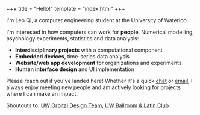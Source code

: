 +++
title = "Hello!"
template = "index.html"
+++

I'm Leo Qi, a computer engineering student at the University of Waterloo.

I'm interested in how computers can work for **people**.
Numerical modelling, psychology experiments, statistics and data analysis:

- **Interdisciplinary projects** with a computational component
- **Embedded devices**, time-series data analysis
- **Website/web app development** for organizations and experiments
- **Human interface design** and UI implementation

Please reach out if you've landed here! Whether it's a quick [chat](https://www.linkedin.com/in/leozqi) or [email](mailto:leo@leozqi.com), I always enjoy meeting new people and am actively looking for projects where I can make an impact.

Shoutouts to: [UW Orbital Design Team](https://github.com/UWOrbital/OBC-firmware), [UW Ballroom & Latin Club](https://uwballroom.ca/)
